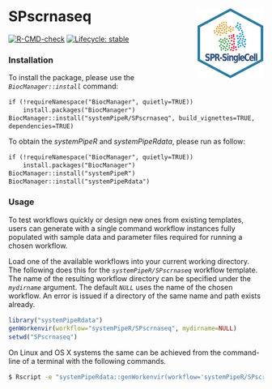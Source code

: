 # SPscrnaseq  <img src="https://raw.githubusercontent.com/systemPipeR/SPscrnaseq/master/inst/extdata/logo_spscrna.png" align="right" height="139" />

<!-- badges: start -->
[![R-CMD-check](https://github.com/systemPipeR/SPscrnaseq/actions/workflows/R_CMD.yml/badge.svg)](https://github.com/systemPipeR/SPscrnaseq/actions/workflows/R_CMD.yml)
[![Lifecycle: stable](https://lifecycle.r-lib.org/articles/figures/lifecycle-stable.svg)](https://www.tidyverse.org/lifecycle/#stable)
<!-- badges: end -->

### Installation

To install the package, please use the _`BiocManager::install`_ command:
```
if (!requireNamespace("BiocManager", quietly=TRUE))
    install.packages("BiocManager")
BiocManager::install("systemPipeR/SPscrnaseq", build_vignettes=TRUE, dependencies=TRUE)
```
To obtain the *systemPipeR* and *systemPipeRdata*, please run as follow:
```
if (!requireNamespace("BiocManager", quietly=TRUE))
    install.packages("BiocManager")
BiocManager::install("systemPipeR")
BiocManager::install("systemPipeRdata")
```

### Usage

To test workflows quickly or design new ones from existing templates, users can
generate with a single command workflow instances fully populated with sample data 
and parameter files required for running a chosen workflow.

Load one of the available workflows into your current working directory. 
The following does this for the _`systemPipeR/SPscrnaseq`_ workflow template. 
The name of the resulting workflow directory can be specified under the _`mydirname`_ argument. The default _`NULL`_  uses the name of the chosen workflow. An error is issued if a directory of the same name and path exists already. 

```r
library("systemPipeRdata") 
genWorkenvir(workflow="systemPipeR/SPscrnaseq", mydirname=NULL)
setwd("SPscrnaseq")
```

On Linux and OS X systems the same can be achieved from the command-line of a terminal with the following commands.

```bash
$ Rscript -e "systemPipeRdata::genWorkenvir(workflow='systemPipeR/SPscrnaseq', mydirname=NULL)"
```
